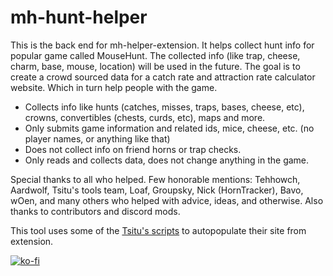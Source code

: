 # mh-hunt-helper

This is the back end for mh-helper-extension. It helps collect hunt info for popular game called MouseHunt. The collected info (like trap, cheese, charm, base, mouse, location) will be used in the future. The goal is to create a crowd sourced data for a catch rate and attraction rate calculator website. Which in turn help people with the game.

 - Collects info like hunts (catches, misses, traps, bases, cheese, etc), crowns, convertibles (chests, curds, etc), maps and more.
 - Only submits game information and related ids, mice, cheese, etc. (no player names, or anything like that)
 - Does not collect info on friend horns or trap checks.
 - Only reads and collects data, does not change anything in the game.

Special thanks to all who helped. Few honorable mentions: Tehhowch, Aardwolf, Tsitu's tools team, Loaf, Groupsky, Nick (HornTracker), Bavo, wOen, and many others who helped with advice, ideas, and otherwise. Also thanks to contributors and discord mods.

This tool uses some of the [Tsitu's scripts](https://github.com/tsitu/MH-Tools/) to autopopulate their site from extension.

[![ko-fi](https://ko-fi.com/img/githubbutton_sm.svg)](https://ko-fi.com/R6R3H0L26)
